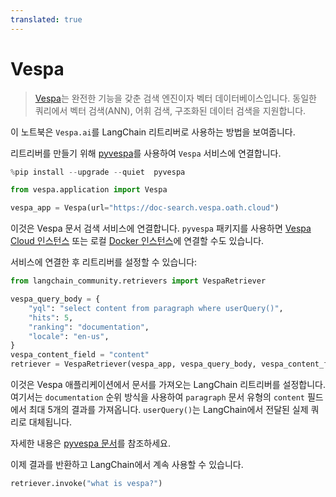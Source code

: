 ```yaml
---
translated: true
---
```


# Vespa

>[Vespa](https://vespa.ai/)는 완전한 기능을 갖춘 검색 엔진이자 벡터 데이터베이스입니다. 동일한 쿼리에서 벡터 검색(ANN), 어휘 검색, 구조화된 데이터 검색을 지원합니다.

이 노트북은 `Vespa.ai`를 LangChain 리트리버로 사용하는 방법을 보여줍니다.

리트리버를 만들기 위해 [pyvespa](https://pyvespa.readthedocs.io/en/latest/index.html)를 사용하여 `Vespa` 서비스에 연결합니다.

```python
%pip install --upgrade --quiet  pyvespa
```

```python
from vespa.application import Vespa

vespa_app = Vespa(url="https://doc-search.vespa.oath.cloud")
```

이것은 Vespa 문서 검색 서비스에 연결합니다.
`pyvespa` 패키지를 사용하면 [Vespa Cloud 인스턴스](https://pyvespa.readthedocs.io/en/latest/deploy-vespa-cloud.html)
또는 로컬 [Docker 인스턴스](https://pyvespa.readthedocs.io/en/latest/deploy-docker.html)에 연결할 수도 있습니다.

서비스에 연결한 후 리트리버를 설정할 수 있습니다:

```python
from langchain_community.retrievers import VespaRetriever

vespa_query_body = {
    "yql": "select content from paragraph where userQuery()",
    "hits": 5,
    "ranking": "documentation",
    "locale": "en-us",
}
vespa_content_field = "content"
retriever = VespaRetriever(vespa_app, vespa_query_body, vespa_content_field)
```

이것은 Vespa 애플리케이션에서 문서를 가져오는 LangChain 리트리버를 설정합니다.
여기서는 `documentation` 순위 방식을 사용하여 `paragraph` 문서 유형의 `content` 필드에서 최대 5개의 결과를 가져옵니다. `userQuery()`는 LangChain에서 전달된 실제 쿼리로 대체됩니다.

자세한 내용은 [pyvespa 문서](https://pyvespa.readthedocs.io/en/latest/getting-started-pyvespa.html#Query)를 참조하세요.

이제 결과를 반환하고 LangChain에서 계속 사용할 수 있습니다.

```python
retriever.invoke("what is vespa?")
```

